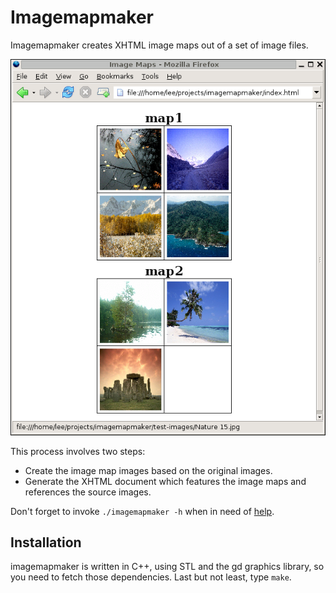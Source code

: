 Imagemapmaker
=============

Imagemapmaker creates XHTML image maps out of a set of image files.

![screenshot](screenshot.png)

This process involves two steps:

- Create the image map images based on the original images.
- Generate the XHTML document which features the image maps
  and references the source images.

Don't forget to invoke `./imagemapmaker -h` when in need of
[help](Application.cpp#L64).


Installation
------------

imagemapmaker is written in C++, using STL and the gd graphics library,
so you need to fetch those dependencies.  Last but not least, type `make`.
